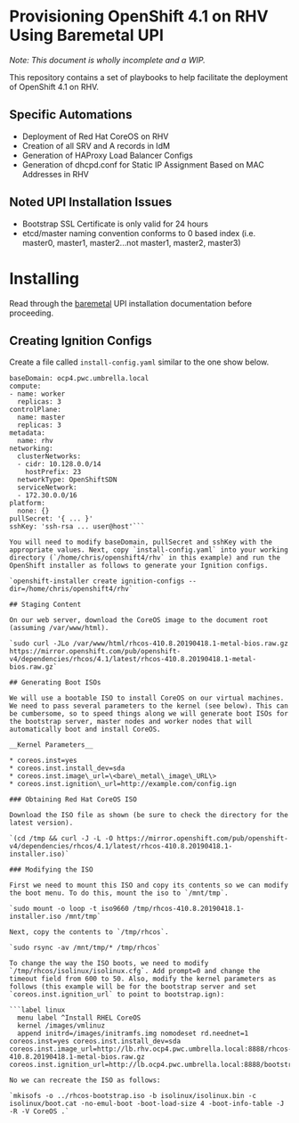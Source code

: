 # Provisioning OpenShift 4.1 on RHV Using Baremetal UPI

*Note: This document is wholly incomplete and a WIP.*

This repository contains a set of playbooks to help facilitate the deployment of OpenShift 4.1 on RHV.

## Specific Automations

* Deployment of Red Hat CoreOS on RHV
* Creation of all SRV and A records in IdM
* Generation of HAProxy Load Balancer Configs
* Generation of dhcpd.conf for Static IP Assignment Based on MAC Addresses in RHV

## Noted UPI Installation Issues

* Bootstrap SSL Certificate is only valid for 24 hours
* etcd/master naming convention conforms to 0 based index (i.e. master0, master1, master2...not master1, master2, master3)

# Installing

Read through the [baremetal](https://docs.openshift.com/container-platform/4.1/installing/installing_bare_metal/installing-bare-metal.html) UPI installation documentation before proceeding.

## Creating Ignition Configs

Create a file called `install-config.yaml` similar to the one show below.

```apiVersion: v1
baseDomain: ocp4.pwc.umbrella.local
compute:
- name: worker
  replicas: 3
controlPlane:
  name: master
  replicas: 3
metadata:
  name: rhv
networking:
  clusterNetworks:
  - cidr: 10.128.0.0/14
    hostPrefix: 23
  networkType: OpenShiftSDN
  serviceNetwork:
  - 172.30.0.0/16
platform:
  none: {}
pullSecret: '{ ... }'
sshKey: 'ssh-rsa ... user@host'```

You will need to modify baseDomain, pullSecret and sshKey with the appropriate values. Next, copy `install-config.yaml` into your working directory (`/home/chris/openshift4/rhv` in this example) and run the OpenShift installer as follows to generate your Ignition configs.

`openshift-installer create ignition-configs --dir=/home/chris/openshift4/rhv`

## Staging Content

On our web server, download the CoreOS image to the document root (assuming /var/www/html).

`sudo curl -JLo /var/www/html/rhcos-410.8.20190418.1-metal-bios.raw.gz https://mirror.openshift.com/pub/openshift-v4/dependencies/rhcos/4.1/latest/rhcos-410.8.20190418.1-metal-bios.raw.gz`

## Generating Boot ISOs

We will use a bootable ISO to install CoreOS on our virtual machines. We need to pass several parameters to the kernel (see below). This can be cumbersome, so to speed things along we will generate boot ISOs for the bootstrap server, master nodes and worker nodes that will automatically boot and install CoreOS.

__Kernel Parameters__

* coreos.inst=yes
* coreos.inst.install_dev=sda
* coreos.inst.image\_url=\<bare\_metal\_image\_URL\>
* coreos.inst.ignition\_url=http://example.com/config.ign

### Obtaining Red Hat CoreOS ISO

Download the ISO file as shown (be sure to check the directory for the latest version).

`(cd /tmp && curl -J -L -O https://mirror.openshift.com/pub/openshift-v4/dependencies/rhcos/4.1/latest/rhcos-410.8.20190418.1-installer.iso)`

### Modifying the ISO

First we need to mount this ISO and copy its contents so we can modify the boot menu. To do this, mount the iso to `/mnt/tmp`.

`sudo mount -o loop -t iso9660 /tmp/rhcos-410.8.20190418.1-installer.iso /mnt/tmp`

Next, copy the contents to `/tmp/rhcos`.

`sudo rsync -av /mnt/tmp/* /tmp/rhcos`

To change the way the ISO boots, we need to modify `/tmp/rhcos/isolinux/isolinux.cfg`. Add prompt=0 and change the timeout field from 600 to 50. Also, modify the kernel parameters as follows (this example will be for the bootstrap server and set `coreos.inst.ignition_url` to point to bootstrap.ign):

```label linux
  menu label ^Install RHEL CoreOS
  kernel /images/vmlinuz
  append initrd=/images/initramfs.img nomodeset rd.neednet=1 coreos.inst=yes coreos.inst.install_dev=sda coreos.inst.image_url=http://lb.rhv.ocp4.pwc.umbrella.local:8888/rhcos-410.8.20190418.1-metal-bios.raw.gz coreos.inst.ignition_url=http://lb.ocp4.pwc.umbrella.local:8888/bootstrap.ign```

No we can recreate the ISO as follows:

`mkisofs -o ../rhcos-bootstrap.iso -b isolinux/isolinux.bin -c isolinux/boot.cat -no-emul-boot -boot-load-size 4 -boot-info-table -J -R -V CoreOS .`
